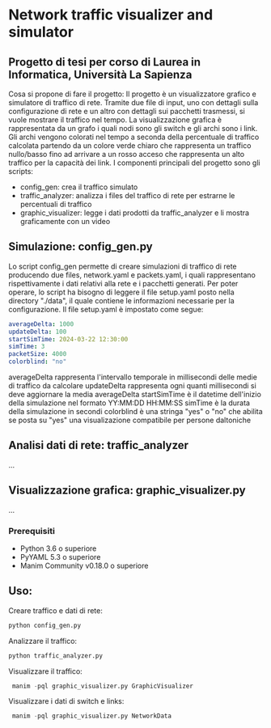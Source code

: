 # Network traffic visualizer and simulator

## Progetto di tesi per corso di Laurea in Informatica, Università La Sapienza

Cosa si propone di fare il progetto:
Il progetto è un visualizzatore grafico e simulatore di traffico di rete.
Tramite due file di input, uno con dettagli sulla configurazione di rete
e un altro con dettagli sui pacchetti trasmessi, si vuole mostrare
il traffico nel tempo. La visualizzazione grafica è rappresentata da un grafo
i quali nodi sono gli switch e gli archi sono i link. Gli archi vengono colorati nel tempo a seconda
della percentuale di traffico calcolata partendo da un colore verde chiaro che rappresenta un traffico nullo/basso
fino ad arrivare a un rosso acceso che rappresenta un alto traffico per la capacità dei link.
I componenti principali del progetto sono gli scripts:

- config_gen: crea il traffico simulato
- traffic_analyzer: analizza i files del traffico di rete per estrarne le percentuali di traffico
- graphic_visualizer: legge i dati prodotti da traffic_analyzer e li mostra graficamente con un video

## Simulazione: config_gen.py

Lo script config_gen permette di creare simulazioni di traffico di rete producendo due files, network.yaml e packets.yaml,
i quali rappresentano rispettivamente i dati relativi alla rete e i pacchetti generati. Per poter operare, lo script
ha bisogno di leggere il file setup.yaml posto nella directory "./data", il quale contiene le informazioni necessarie per la configurazione.
Il file setup.yaml è impostato come segue:

```yaml
averageDelta: 1000
updateDelta: 100
startSimTime: 2024-03-22 12:30:00
simTime: 3
packetSize: 4000
colorblind: "no"
```

averageDelta rappresenta l'intervallo temporale in millisecondi delle medie di traffico da calcolare
updateDelta rappresenta ogni quanti millisecondi si deve aggiornare la media averageDelta
startSimTime è il datetime dell'inizio della simulazione nel formato YY:MM:DD HH:MM:SS
simTime è la durata della simulazione in secondi
colorblind è una stringa "yes" o "no" che abilita se posta su "yes" una visualizazione compatibile per persone daltoniche

## Analisi dati di rete: traffic_analyzer

...

## Visualizzazione grafica: graphic_visualizer.py

...

### Prerequisiti

- Python 3.6 o superiore
- PyYAML 5.3 o superiore
- Manim Community v0.18.0 o superiore

## Uso:

Creare traffico e dati di rete:

```python
python config_gen.py
```

Analizzare il traffico:

```python
python traffic_analyzer.py
```

Visualizzare il traffico:

```python
 manim -pql graphic_visualizer.py GraphicVisualizer
```

Visualizzare i dati di switch e links:

```python
 manim -pql graphic_visualizer.py NetworkData
```
